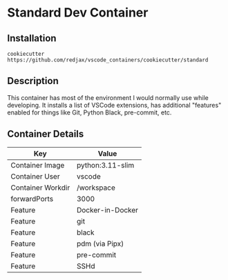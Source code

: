 # Standard Dev Container

## Installation

`cookiecutter https://github.com/redjax/vscode_containers/cookiecutter/standard`

## Description

This container has most of the environment I would normally use while developing. It installs a list of VSCode extensions, has additional "features" enabled for things like Git, Python Black, pre-commit, etc.

## Container Details

| Key               | Value            |
| ----------------- | ---------------- |
| Container Image   | python:3.11-slim |
| Container User    | vscode           |
| Container Workdir | /workspace       |
| forwardPorts      | 3000             |
| Feature           | Docker-in-Docker |
| Feature           | git              |
| Feature           | black            |
| Feature           | pdm (via Pipx)   |
| Feature           | pre-commit       |
| Feature           | SSHd             |
